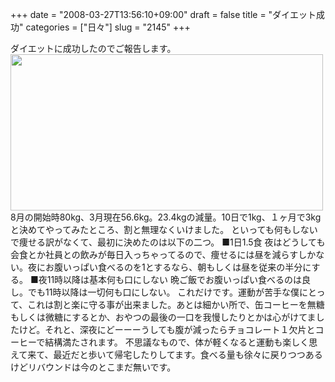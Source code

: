 +++
date = "2008-03-27T13:56:10+09:00"
draft = false
title = "ダイエット成功"
categories = ["日々"]
slug = "2145"
+++

ダイエットに成功したのでご報告します。
<img src="http://ieiriblog.img.jugem.jp/20080327_437116.png" width="500" height="250" alt="" class="pict" />
8月の開始時80kg、3月現在56.6kg。23.4kgの減量。10日で1kg、１ヶ月で3kgと決めてやってみたところ、割と無理なくいけました。
といっても何もしないで痩せる訳がなくて、最初に決めたのは以下の二つ。
■1日1.5食
夜はどうしても会食とか社員との飲みが毎日入っちゃってるので、痩せるには昼を減らすしかない。夜にお腹いっぱい食べるのを1とするなら、朝もしくは昼を従来の半分にする。
■夜11時以降は基本何も口にしない
晩ご飯でお腹いっぱい食べるのは良し。でも11時以降は一切何も口にしない。
これだけです。運動が苦手な僕にとって、これは割と楽に守る事が出来ました。あとは細かい所で、缶コーヒーを無糖もしくは微糖にするとか、おやつの最後の一口を我慢したりとかは心がけてましたけど。それと、深夜にどーーーうしても腹が減ったらチョコレート１欠片とコーヒーで結構満たされます。
不思議なもので、体が軽くなると運動も楽しく思えて来て、最近だと歩いて帰宅したりしてます。食べる量も徐々に戻りつつあるけどリバウンドは今のとこまだ無いです。
